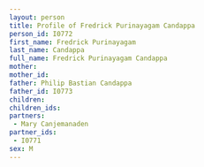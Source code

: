 ```yaml
---
layout: person
title: Profile of Fredrick Purinayagam Candappa
person_id: I0772
first_name: Fredrick Purinayagam
last_name: Candappa
full_name: Fredrick Purinayagam Candappa
mother: 
mother_id: 
father: Philip Bastian Candappa
father_id: I0773
children:
children_ids:
partners:
 - Mary Canjemanaden
partner_ids:
 - I0771
sex: M
---
```


